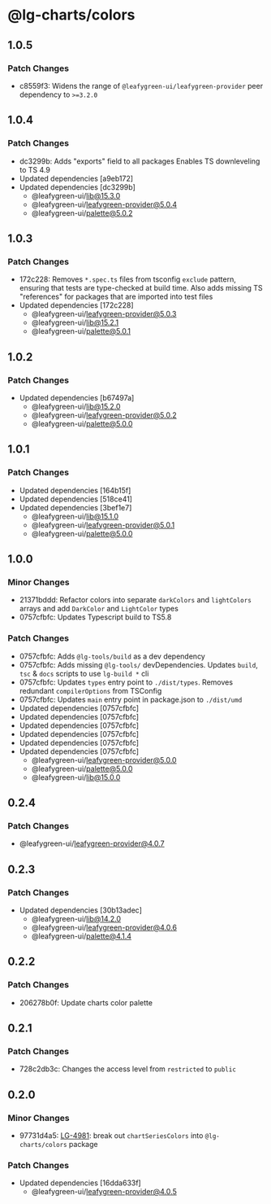 # @lg-charts/colors

## 1.0.5

### Patch Changes

- c8559f3: Widens the range of `@leafygreen-ui/leafygreen-provider` peer dependency to `>=3.2.0`

## 1.0.4

### Patch Changes

- dc3299b: Adds "exports" field to all packages
  Enables TS downleveling to TS 4.9
- Updated dependencies [a9eb172]
- Updated dependencies [dc3299b]
  - @leafygreen-ui/lib@15.3.0
  - @leafygreen-ui/leafygreen-provider@5.0.4
  - @leafygreen-ui/palette@5.0.2

## 1.0.3

### Patch Changes

- 172c228: Removes `*.spec.ts` files from tsconfig `exclude` pattern, ensuring that tests are type-checked at build time.
  Also adds missing TS "references" for packages that are imported into test files
- Updated dependencies [172c228]
  - @leafygreen-ui/leafygreen-provider@5.0.3
  - @leafygreen-ui/lib@15.2.1
  - @leafygreen-ui/palette@5.0.1

## 1.0.2

### Patch Changes

- Updated dependencies [b67497a]
  - @leafygreen-ui/lib@15.2.0
  - @leafygreen-ui/leafygreen-provider@5.0.2
  - @leafygreen-ui/palette@5.0.0

## 1.0.1

### Patch Changes

- Updated dependencies [164b15f]
- Updated dependencies [518ce41]
- Updated dependencies [3bef1e7]
  - @leafygreen-ui/lib@15.1.0
  - @leafygreen-ui/leafygreen-provider@5.0.1
  - @leafygreen-ui/palette@5.0.0

## 1.0.0

### Minor Changes

- 21371bddd: Refactor colors into separate `darkColors` and `lightColors` arrays and add `DarkColor` and `LightColor` types
- 0757cfbfc: Updates Typescript build to TS5.8

### Patch Changes

- 0757cfbfc: Adds `@lg-tools/build` as a dev dependency
- 0757cfbfc: Adds missing `@lg-tools/` devDependencies.
  Updates `build`, `tsc` & `docs` scripts to use `lg-build *` cli
- 0757cfbfc: Updates `types` entry point to `./dist/types`.
  Removes redundant `compilerOptions` from TSConfig
- 0757cfbfc: Updates `main` entry point in package.json to `./dist/umd`
- Updated dependencies [0757cfbfc]
- Updated dependencies [0757cfbfc]
- Updated dependencies [0757cfbfc]
- Updated dependencies [0757cfbfc]
- Updated dependencies [0757cfbfc]
- Updated dependencies [0757cfbfc]
  - @leafygreen-ui/leafygreen-provider@5.0.0
  - @leafygreen-ui/palette@5.0.0
  - @leafygreen-ui/lib@15.0.0

## 0.2.4

### Patch Changes

- @leafygreen-ui/leafygreen-provider@4.0.7

## 0.2.3

### Patch Changes

- Updated dependencies [30b13adec]
  - @leafygreen-ui/lib@14.2.0
  - @leafygreen-ui/leafygreen-provider@4.0.6
  - @leafygreen-ui/palette@4.1.4

## 0.2.2

### Patch Changes

- 206278b0f: Update charts color palette

## 0.2.1

### Patch Changes

- 728c2db3c: Changes the access level from `restricted` to `public`

## 0.2.0

### Minor Changes

- 97731d4a5: [LG-4981](https://jira.mongodb.org/browse/LG-4981): break out `chartSeriesColors` into `@lg-charts/colors` package

### Patch Changes

- Updated dependencies [16dda633f]
  - @leafygreen-ui/leafygreen-provider@4.0.5
